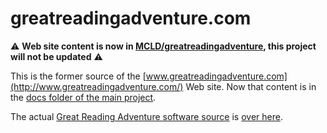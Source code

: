 # greatreadingadventure.com

:warning: **Web site content is now in [MCLD/greatreadingadventure](https://github.com/MCLD/greatreadingadventure), this project will not be updated** :warning:

This is the former source of the [www.greatreadingadventure.com](http://www.greatreadingadventure.com/) Web site. Now that content is in the [docs folder of the main project](https://github.com/MCLD/greatreadingadventure/tree/develop/docs).

The actual [Great Reading Adventure software source](https://github.com/MCLD/greatreadingadventure) is [over here](https://github.com/MCLD/greatreadingadventure).
